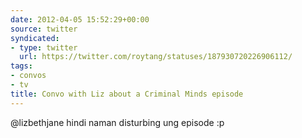 ```yaml
---
date: 2012-04-05 15:52:29+00:00
source: twitter
syndicated:
- type: twitter
  url: https://twitter.com/roytang/statuses/187930720226906112/
tags:
- convos
- tv
title: Convo with Liz about a Criminal Minds episode
---
```


@lizbethjane hindi naman disturbing ung episode :p